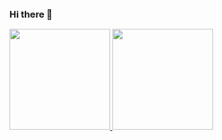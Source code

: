 ### Hi there 👋
<div>
<a href="https://github.com/JuanLiraEst">
<img height="180em" src="https://github-readme-stats.vercel.app/api/top-langs/?username=JuanLiraEst&layout=compact&langs_count=7&theme=dracula"/>
<img height="180em" src="https://github-readme-stats.vercel.app/api?username=JuanLiraEst&show_icons=true&theme=dracula&include_all_commits=true&count_private=true"/>
</div>



<!--
**JuanLiraEst/JuanLiraEst** is a ✨ _special_ ✨ repository because its `README.md` (this file) appears on your GitHub profile.

Here are some ideas to get you started:

- 🔭 I’m currently working on ...
- 🌱 I’m currently learning ...
- 👯 I’m looking to collaborate on ...
- 🤔 I’m looking for help with ...
- 💬 Ask me about ...
- 📫 How to reach me: ...
- 😄 Pronouns: ...
- ⚡ Fun fact: ...
-->
